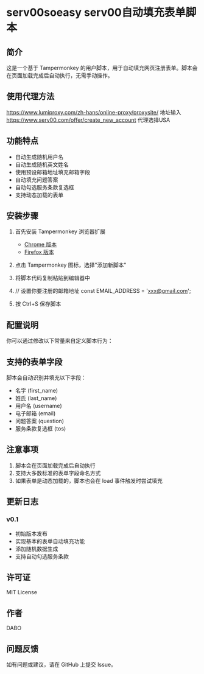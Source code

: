 # serv00soeasy serv00自动填充表单脚本

## 简介
这是一个基于 Tampermonkey 的用户脚本，用于自动填充网页注册表单。脚本会在页面加载完成后自动执行，无需手动操作。

## 使用代理方法
https://www.lumiproxy.com/zh-hans/online-proxy/proxysite/
地址输入 https://www.serv00.com/offer/create_new_account
代理选择USA

## 功能特点
- 自动生成随机用户名
- 自动生成随机英文姓名
- 使用预设邮箱地址填充邮箱字段
- 自动填充问题答案
- 自动勾选服务条款复选框
- 支持动态加载的表单

## 安装步骤
1. 首先安装 Tampermonkey 浏览器扩展
   - [Chrome 版本](https://chrome.google.com/webstore/detail/tampermonkey/dhdgffkkebhmkfjojejmpbldmpobfkfo)
   - [Firefox 版本](https://addons.mozilla.org/en-US/firefox/addon/tampermonkey/)

2. 点击 Tampermonkey 图标，选择"添加新脚本"

3. 将脚本代码复制粘贴到编辑器中
4. // 设置你要注册的邮箱地址
    const EMAIL_ADDRESS = 'xxx@gmail.com';

5. 按 Ctrl+S 保存脚本

## 配置说明
你可以通过修改以下常量来自定义脚本行为：

## 支持的表单字段
脚本会自动识别并填充以下字段：
- 名字 (first_name)
- 姓氏 (last_name)
- 用户名 (username)
- 电子邮箱 (email)
- 问题答案 (question)
- 服务条款复选框 (tos)

## 注意事项
1. 脚本会在页面加载完成后自动执行
2. 支持大多数标准的表单字段命名方式
3. 如果表单是动态加载的，脚本也会在 load 事件触发时尝试填充

## 更新日志
### v0.1
- 初始版本发布
- 实现基本的表单自动填充功能
- 添加随机数据生成
- 支持自动勾选服务条款

## 许可证
MIT License

## 作者
DABO

## 问题反馈
如有问题或建议，请在 GitHub 上提交 Issue。
